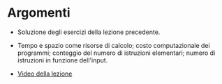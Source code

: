 # Argomenti

* Soluzione degli esercizi della lezione precedente.

* Tempo e spazio come risorse di calcolo; costo computazionale dei programmi; conteggio del numero di istruzioni elementari; numero di istruzioni in funzione dell'input.

* [Video della lezione](https://www.dropbox.com/s/7egf370k0om07js/20211214-lezione_19.mp4?dl=1)
